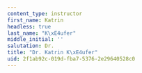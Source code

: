 ```yaml
---
content_type: instructor
first_name: Katrin
headless: true
last_name: "K\xE4ufer"
middle_initial: ''
salutation: Dr.
title: "Dr. Katrin K\xE4ufer"
uid: 2f1ab92c-019d-fba7-5376-2e29640528c0
---
```

